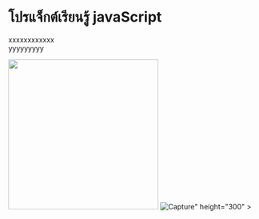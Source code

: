 # โปรแจ็กต์เรียนรู้ javaScript
xxxxxxxxxxxx
<br>
yyyyyyyyy

<img src="https://user-images.githubusercontent.com/89632443/139389568-7ebf0e94-42f5-419b-8ded-ab12ff411454.PNG" height="300" >
<img src="<img width="350" alt="Capture" src="https://user-images.githubusercontent.com/89632443/139391792-efbc0cdc-c7a2-4c30-874d-67ad20a59593.PNG">" height="300" >


